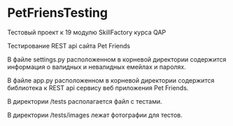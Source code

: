 # PetFriensTesting
Тестовый проект к 19 модулю SkillFactory курса QAP

Тестирование REST api сайта Pet Friends

В файле settings.py расположенном в корневой директории содержится информация о валидных и невалидных емейлах и паролях.

В файле app.py расположенном в корневой директории содержится библиотека к REST api сервису веб приложения Pet Friends.

В директории /tests располагается файл с тестами.

В директории /tests/images лежат фотографии для тестов.
